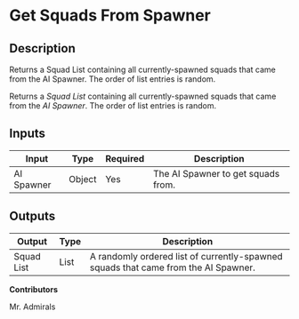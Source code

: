 # Get Squads From Spawner

## Description
Returns a Squad List containing all currently-spawned squads that came from the AI Spawner. The order of list entries is random.


Returns a *Squad List* containing all currently-spawned squads that came from the *AI Spawner*. The order of list entries is random.

## Inputs
| Input            | Type             | Required | Description												    |
|------------------|------------------|----------|--------------------------------------------------------------|
| AI Spawner       | Object           | Yes      | The AI Spawner to get squads from.						    |

## Outputs
| Output           | Type             | Description												                           |
|------------------|------------------|------------------------------------------------------------------------------------|
| Squad List       | List             | A randomly ordered list of currently-spawned squads that came from the AI Spawner. |

**Contributors**

Mr. Admirals